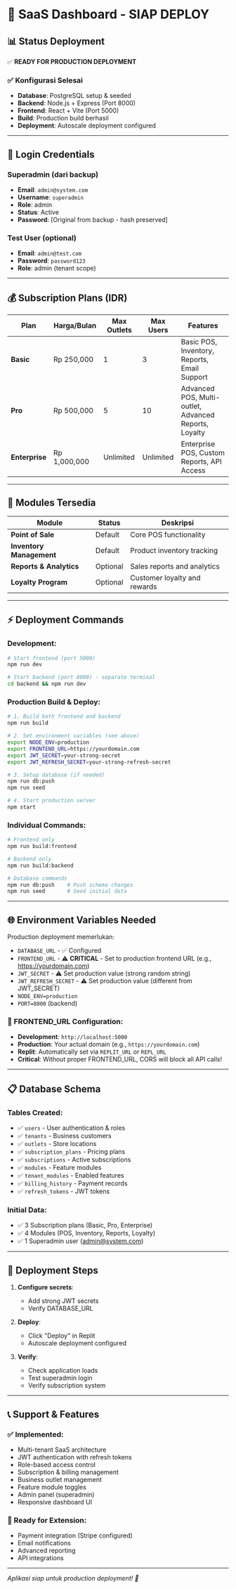 # 🚀 SaaS Dashboard - SIAP DEPLOY

## 📊 Status Deployment
✅ **READY FOR PRODUCTION DEPLOYMENT**

### ✅ Konfigurasi Selesai
- **Database**: PostgreSQL setup & seeded
- **Backend**: Node.js + Express (Port 8000)  
- **Frontend**: React + Vite (Port 5000)
- **Build**: Production build berhasil
- **Deployment**: Autoscale deployment configured

---

## 🔐 Login Credentials

### Superadmin (dari backup)
- **Email**: `admin@system.com`
- **Username**: `superadmin`  
- **Role**: admin
- **Status**: Active
- **Password**: [Original from backup - hash preserved]

### Test User (optional)
- **Email**: `admin@test.com`
- **Password**: `password123`
- **Role**: admin (tenant scope)

---

## 💰 Subscription Plans (IDR)

| Plan | Harga/Bulan | Max Outlets | Max Users | Features |
|------|-------------|-------------|-----------|----------|
| **Basic** | Rp 250,000 | 1 | 3 | Basic POS, Inventory, Reports, Email Support |
| **Pro** | Rp 500,000 | 5 | 10 | Advanced POS, Multi-outlet, Advanced Reports, Loyalty |
| **Enterprise** | Rp 1,000,000 | Unlimited | Unlimited | Enterprise POS, Custom Reports, API Access |

---

## 🏢 Modules Tersedia

| Module | Status | Deskripsi |
|--------|--------|-----------|
| **Point of Sale** | Default | Core POS functionality |
| **Inventory Management** | Default | Product inventory tracking |
| **Reports & Analytics** | Optional | Sales reports and analytics |
| **Loyalty Program** | Optional | Customer loyalty and rewards |

---

## ⚡ Deployment Commands

### Development:
```bash
# Start frontend (port 5000)
npm run dev

# Start backend (port 8000) - separate terminal
cd backend && npm run dev
```

### Production Build & Deploy:
```bash
# 1. Build both frontend and backend
npm run build

# 2. Set environment variables (see above)
export NODE_ENV=production
export FRONTEND_URL=https://yourdomain.com
export JWT_SECRET=your-strong-secret
export JWT_REFRESH_SECRET=your-strong-refresh-secret

# 3. Setup database (if needed)
npm run db:push
npm run seed

# 4. Start production server
npm start
```

### Individual Commands:
```bash
# Frontend only
npm run build:frontend

# Backend only  
npm run build:backend

# Database commands
npm run db:push    # Push schema changes
npm run seed       # Seed initial data
```

---

## 🌐 Environment Variables Needed

Production deployment memerlukan:
- `DATABASE_URL` - ✅ Configured
- `FRONTEND_URL` - ⚠️ **CRITICAL** - Set to production frontend URL (e.g., https://yourdomain.com)
- `JWT_SECRET` - ⚠️ Set production value (strong random string)
- `JWT_REFRESH_SECRET` - ⚠️ Set production value (different from JWT_SECRET)  
- `NODE_ENV=production`
- `PORT=8000` (backend)

### 🚨 FRONTEND_URL Configuration:
- **Development**: `http://localhost:5000`
- **Production**: Your actual domain (e.g., `https://yourdomain.com`)
- **Replit**: Automatically set via `REPLIT_URL` or `REPL_URL`
- **Critical**: Without proper FRONTEND_URL, CORS will block all API calls!

---

## 📋 Database Schema

### Tables Created:
- ✅ `users` - User authentication & roles
- ✅ `tenants` - Business customers  
- ✅ `outlets` - Store locations
- ✅ `subscription_plans` - Pricing plans
- ✅ `subscriptions` - Active subscriptions
- ✅ `modules` - Feature modules
- ✅ `tenant_modules` - Enabled features
- ✅ `billing_history` - Payment records
- ✅ `refresh_tokens` - JWT tokens

### Initial Data:
- ✅ 3 Subscription plans (Basic, Pro, Enterprise)
- ✅ 4 Modules (POS, Inventory, Reports, Loyalty)  
- ✅ 1 Superadmin user (admin@system.com)

---

## 🚀 Deployment Steps

1. **Configure secrets**:
   - Add strong JWT secrets
   - Verify DATABASE_URL

2. **Deploy**: 
   - Click "Deploy" in Replit
   - Autoscale deployment configured

3. **Verify**:
   - Check application loads
   - Test superadmin login
   - Verify subscription system

---

## 📞 Support & Features

### ✅ Implemented:
- Multi-tenant SaaS architecture
- JWT authentication with refresh tokens
- Role-based access control
- Subscription & billing management  
- Business outlet management
- Feature module toggles
- Admin panel (superadmin)
- Responsive dashboard UI

### 🔄 Ready for Extension:
- Payment integration (Stripe configured)
- Email notifications
- Advanced reporting
- API integrations

---

*Aplikasi siap untuk production deployment! 🎉*